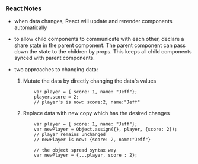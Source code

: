 ### React Notes
- when data changes, React will update and rerender components automatically
- to allow child components to communicate with each other, declare a share state
    in the parent component. The parent component can pass down the state to the children
    by props. This keeps all child components synced with parent components.

- two approaches to changing data: 
    1) Mutate the data by directly changing the data's values
        ``` JSX
            var player = { score: 1, name: "Jeff"};
            player.score = 2;
            // player's is now: score:2, name:"Jeff"
        ```
    2) Replace data with new copy which has the desired changes
        ```  JSX
            var player = { score: 1, name: "Jeff"};
            var newPlayer = Object.assign({}, player, {score: 2});
            // player remains unchanged
            // newPlayer is now: {score: 2, name:"Jeff"}

            // the object spread syntax way
            var newPlayer = {...player, score : 2};
        ```


